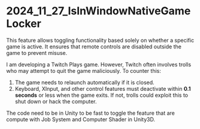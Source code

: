 
# 2024_11_27_IsInWindowNativeGameLocker

This feature allows toggling functionality based solely on whether a specific game is active. It ensures that remote controls are disabled outside the game to prevent misuse.

I am developing a Twitch Plays game. However, Twitch often involves trolls who may attempt to quit the game maliciously. To counter this:

1. The game needs to relaunch automatically if it is closed.
2. Keyboard, XInput, and other control features must deactivate within **0.1 seconds** or less when the game exits. If not, trolls could exploit this to shut down or hack the computer.

The code need to be in Unity to be fast to toggle the feature that are compute with Job System and Computer Shader in Unity3D.
